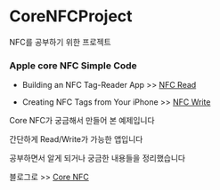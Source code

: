 # CoreNFCProject
NFC를 공부하기 위한 프로젝트


### Apple core NFC Simple Code




- Building an NFC Tag-Reader App >> [NFC Read](https://developer.apple.com/documentation/corenfc/building_an_nfc_tag-reader_app)


- Creating NFC Tags from Your iPhone >> [NFC Write](https://developer.apple.com/documentation/corenfc/creating_nfc_tags_from_your_iphone)



Core NFC가 궁금해서 만들어 본 예제입니다

간단하게 Read/Write가 가능한 앱입니다


공부하면서 알게 되거나 궁금한 내용들을 정리했습니다 


블로그로 >> [Core NFC](https://blog.naver.com/taerg89/221715225599)
